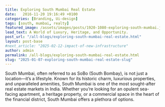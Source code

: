 ```yaml
---
title: Exploring South Mumbai Real Estate
date:   2016-11-20 19:16:49 +0100
categories: [Branding, Ui-design]
tags: [south, mumbai, realty]
featured_image: /assets/images/posts/1920-1080-exploring-south-mumbai.jpg
lead_text: A World of Luxury, Heritage, and Opportunity.
post_url: "/all-blogs/exploring-south-mumbai-real-estate.html"
layout: post-base
#next_article: "2025-02-12-impact-of-new-infrastructure"
author: admin
permalink: /all-blogs/exploring-south-mumbai-real-estate.html
slug: "2025-01-07-exploring-south-mumbai-real-estate-slug"
---
```



South Mumbai, often referred to as SoBo (South Bombay), is not just a location—it’s a lifestyle. Known for its historic charm, luxurious properties, and unparalleled amenities, South Mumbai is one of the most sought-after real estate markets in India. Whether you’re looking for an opulent sea-facing apartment, a heritage property, or a commercial space in the heart of the financial district, South Mumbai offers a plethora of options.